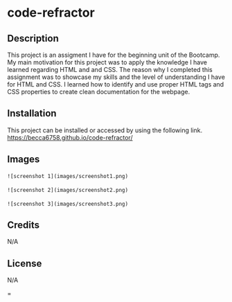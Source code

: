 # code-refractor

## Description

This project is an assigment I have for the beginning unit of the Bootcamp.
My main motivation for this project was to apply the knowledge I have learned regarding HTML and and CSS.
The reason why I completed this assignment was to showcase my skills and the level of understanding I have for HTML and CSS.
I learned how to identify and use proper HTML tags and CSS properties to create clean documentation for the webpage.

## Installation

This project can be installed or accessed by using the following link.
https://becca6758.github.io/code-refractor/

## Images


    ![screenshot 1](images/screenshot1.png)
    
    ![screenshot 2](images/screenshot2.png)
    
    ![screenshot 3](images/screenshot3.png)

## Credits

N/A

## License

N/A



=

